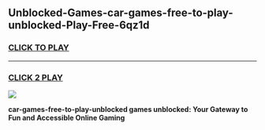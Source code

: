 
## Unblocked-Games-car-games-free-to-play-unblocked-Play-Free-6qz1d
<h3>
<a href="https://premium76.site?title=car-games-free-to-play-unblocked&ref=10A">CLICK TO PLAY</a></h3>
<hr>

<h3>
<a href="https://premium76.site?title=car-games-free-to-play-unblocked&ref=10A">CLICK 2 PLAY</a>
  
</h3>

<a href="https://premium76.site?title=car-games-free-to-play-unblocked&ref=10A"><img src="https://clearcache.store/games.png"></a>


**car-games-free-to-play-unblocked games unblocked: Your Gateway to Fun and Accessible Online Gaming**
